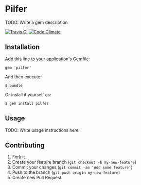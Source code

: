 # Pilfer

TODO: Write a gem description

[![Travis CI](https://api.travis-ci.org/nathanl/pilfer.png?branch=master)](https://api.travis-ci.org/nathanl/pilfer.png?branch=master)
[![Code Climate](https://codeclimate.com/github/nathanl/pilfer.png)](https://codeclimate.com/github/nathanl/pilfer)

## Installation

Add this line to your application's Gemfile:

    gem 'pilfer'

And then execute:

    $ bundle

Or install it yourself as:

    $ gem install pilfer

## Usage

TODO: Write usage instructions here

## Contributing

1. Fork it
2. Create your feature branch (`git checkout -b my-new-feature`)
3. Commit your changes (`git commit -am 'Add some feature'`)
4. Push to the branch (`git push origin my-new-feature`)
5. Create new Pull Request
